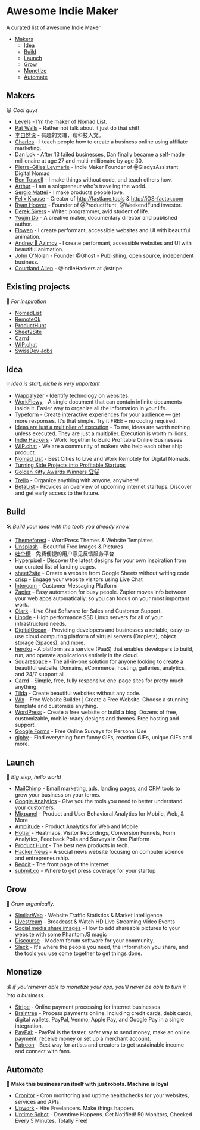 # Awesome Indie Maker
A curated list of awesome Indie Maker

- [Makers](#makers)
  - [Idea](#idea)
  - [Build](#build)
  - [Launch](#launch)
  - [Grow](#grow)
  - [Monetize](#monetize)
  - [Automate](#automate)

## Makers

😃 *Cool guys*

* [Levels](https://levels.io/) - I'm the maker of Nomad List.
* [Pat Walls](https://twitter.com/thepatwalls) - Rather not talk about it just do that shit!
* [李自然说](https://www.youtube.com/channel/UCgLUl1WDoDXUtxPaZeSZHsw) - 有趣的灵魂，聊科技人文。
* [Charles](https://charlesngo.com/) - I teach people how to create a business online using affiliate marketing.
* [Dan Lok](https://www.youtube.com/channel/UCs_6DXZROU29pLvgQdCx4Ww) - After 13 failed businesses, Dan finally became a self-made millionaire at age 27 and multi-millionaire by age 30.
* [Pierre-Gilles Leymarie](https://twitter.com/pierregillesl) - Indie Maker Founder of @GladysAssistant Digital Nomad
* [Ben Tossell](https://twitter.com/bentossell) - I make things without code, and teach others how.
* [Arthur](https://arthuryeti.com/) -  I am a solopreneur who's traveling the world.
* [Sergio Mattei](https://twitter.com/matteing) -  I make products people love.
* [Felix Krause](https://krausefx.com/) - Creator of http://fastlane.tools  & http://iOS-factor.com
* [Ryan Hoover](https://twitter.com/rrhoover) - Founder of @ProductHunt, @WeekendFund investor.
* [Derek Sivers](https://sivers.org/) - Writer, programmer, avid student of life.
* [Youjin Do](https://youjin.do/) - A creative maker, documentary director and published author.
* [Flowen](https://www.flowen.me/) - I create performant, accessible websites and UI with beautiful animation.
* [Andrey  Azimov](https://twitter.com/andreyazimov) - I create performant, accessible websites and UI with beautiful animation.
* [John O'Nolan](https://twitter.com/johnonolan) - Founder @Ghost - Publishing, open source, independent business.
* [Courtland Allen](https://twitter.com/csallen) - @IndieHackers at @stripe

## Existing projects

🤔 *For inspiration*

* [NomadList](https://nomadlist.com/)
* [RemoteOk](https://remoteok.io/)
* [ProductHunt](https://www.producthunt.com/)
* [Sheet2Site](https://sheet2site.com/)
* [Carrd](https://carrd.co/)
* [WIP.chat](https://wip.chat/)
* [SwissDev Jobs](https://swissdevjobs.ch/)

## Idea

💡 *Idea is start, niche is very important*

* [Wappalyzer](https://www.wappalyzer.com/) - Identify technology on websites.
* [WorkFlowy](https://workflowy.com/) - A single document that can contain infinite documents inside it. Easier way to organize all the information in your life.
* [Typeform](https://www.typeform.com/) - Create interactive experiences for your audience — get more responses. It's that simple. Try it FREE – no coding required.
* [Ideas are just a multiplier of execution](https://sivers.org/multiply) - To me, ideas are worth nothing unless executed. They are just a multiplier. Execution is worth millions.
* [Indie Hackers](https://www.indiehackers.com/) - Work Together to Build Profitable Online Businesses
* [WIP.chat](https://wip.chat/) - We are a community of makers who help each other ship product.
* [Nomad List](https://nomadlist.com/) - Best Cities to Live and Work Remotely for Digital Nomads.
* [Turning Side Projects into Profitable Startups](https://www.youtube.com/watch?v=6reLWfFNer0)
* [Golden Kitty Awards Winners 🏆😺](https://blog.producthunt.com/golden-kitty-awards-winners-7c2628e5f429)
* [Trello](https://trello.com/) - Organize anything with anyone, anywhere!
* [BetaList ](https://betalist.com/) - Provides an overview of upcoming internet startups. Discover and get early access to the future.

## Build

🛠 *Build your idea with the tools you already know*

* [Themeforest](https://themeforest.net) - WordPress Themes & Website Templates
* [Unsplash](https://unsplash.com/) - Beautiful Free Images & Pictures
* [吐个槽](https://tucao.qq.com/) - 免费便捷的用户意见反馈服务平台
* [Hyperpixel](https://hyperpixel.io/) - Discover the latest designs for your own inspiration from our curated list of landing pages.
* [sheet2site](https://sheet2site.com/) - Create a website from Google Sheets without writing code
* [crisp](https://crisp.chat) - Engage your website visitors using Live Chat
* [Intercom](https://www.intercom.com/) - Customer Messaging Platform
* [Zapier](https://zapier.com/) - Easy automation for busy people. Zapier moves info between your web apps automatically, so you can focus on your most important work.
* [Olark](https://www.olark.com/) - Live Chat Software for Sales and Customer Support.
* [Linode](https://www.linode.com/) - High performance SSD Linux servers for all of your infrastructure needs.
* [DigitalOcean](https://www.digitalocean.com/) - Providing developers and businesses a reliable, easy-to-use cloud computing platform of virtual servers (Droplets), object storage (Spaces), and more.
* [heroku](https://www.heroku.com/) - A platform as a service (PaaS) that enables developers to build, run, and operate applications entirely in the cloud.
* [Squarespace](https://www.squarespace.com/) - The all-in-one solution for anyone looking to create a beautiful website. Domains, eCommerce, hosting, galleries, analytics, and 24/7 support all.
* [Carrd](https://carrd.co/) - Simple, free, fully responsive one-page sites for pretty much anything.
* [Tilda](http://tilda.cc/) - Create beautiful websites without any code.
* [Wix](https://www.wix.com/) - Free Website Builder | Create a Free Website. Choose a stunning template and customize anything.
* [WordPress](https://www.wordpress.com/) - Create a free website or build a blog. Dozens of free, customizable, mobile-ready designs and themes. Free hosting and support.
* [Google Forms](https://www.google.com/forms/about/) - Free Online Surveys for Personal Use
* [giphy](https://giphy.com/) - Find everything from funny GIFs, reaction GIFs, unique GIFs and more.

## Launch

🚀 *Big step, hello world*

* [MailChimp](https://mailchimp.com/) - Email marketing, ads, landing pages, and CRM tools to grow your business on your terms.
* [Google Analytics](https://analytics.google.com/analytics/web/) - Give you the tools you need to better understand your customers.
* [Mixpanel](https://mixpanel.com/) - Product and User Behavioral Analytics for Mobile, Web, & More
* [Amplitude](https://amplitude.com/) - Product Analytics for Web and Mobile
* [Hotjar](https://www.hotjar.com/) - Heatmaps, Visitor Recordings, Conversion Funnels, Form Analytics, Feedback Polls and Surveys in One Platform
* [Product Hunt](https://www.producthunt.com/) - The best new products in tech.
* [Hacker News](https://news.ycombinator.com/) - A social news website focusing on computer science and entrepreneurship.
* [Reddit](https://www.reddit.com/) - The front page of the internet
* [submit.co](https://submit.co/) - Where to get press coverage for your startup

## Grow

🌱 *Grow organically.*

* [SimilarWeb](https://www.similarweb.com/) - Website Traffic Statistics & Market Intelligence
* [Livestream](https://livestream.com/) - Broadcast & Watch HD Live Streaming Video Events
* [Social media share images](https://levels.io/phantomjs-social-media-share-pictures/) - How to add shareable pictures to your website with some PhantomJS magic
* [Discourse](https://www.discourse.org/) - Modern forum software for your community.
* [Slack](https://slack.com/) - It's where the people you need, the information you share, and the tools you use come together to get things done.


## Monetize

💰 *if you'renever able to monetize your app, you'll never be able to turn it into a business.*

* [Stripe](https://stripe.com/) - Online payment processing for internet businesses
* [Braintree](https://www.braintreepayments.com/) - Process payments online, including credit cards, debit cards, digital wallets, PayPal, Venmo, Apple Pay, and Google Pay in a single integration.
* [PayPal:](https://www.paypal.com) - PayPal is the faster, safer way to send money, make an online payment, receive money or set up a merchant account.
* [Patreon](https://www.patreon.com/) - Best way for artists and creators to get sustainable income and connect with fans.


## Automate

🤖 **Make this business run itself with just robots. Machine is loyal**

* [Cronitor](https://cronitor.io/) - Cron monitoring and uptime healthchecks for your websites, services and APIs.
* [Upwork](https://www.upwork.com/) - Hire Freelancers. Make things happen.
* [Uptime Robot](https://www.upwork.com/) - Downtime Happens. Get Notified! 50 Monitors, Checked Every 5 Minutes, Totally Free!
